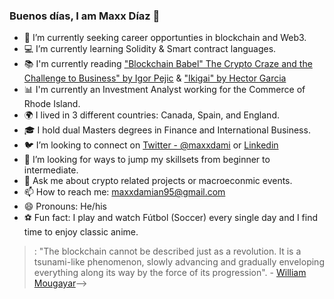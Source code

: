 ### Buenos días, I am Maxx Díaz 👋


- 🔎 I’m currently seeking career opportunties in blockchain and Web3.
- 💻 I’m currently learning Solidity & Smart contract languages.
- 📚 I'm currently reading ["Blockchain Babel" The Crypto Craze and the Challenge to Business" by Igor Pejic](https://www.amazon.com/Blockchain-Babel-Crypto-craze-Challenge-Business/dp/0749484160) & ["Ikigai" by Hector Garcia](https://www.amazon.com/Ikigai-Japanese-Secret-Long-Happy/dp/0143130722) 
- 📊 I'm currently an Investment Analyst working for the Commerce of Rhode Island. 
- 🌍 I lived in 3 different countries: Canada, Spain, and England.
- 🎓 I hold dual Masters degrees in Finance and International Business.
- 🐦 I’m looking to connect on [Twitter - @maxxdami](https://twitter.com/maxxdami) or [Linkedin](https://www.linkedin.com/in/maxx-diaz/) 
- 🤔 I’m looking for ways to jump my skillsets from beginner to intermediate.
- 💬 Ask me about crypto related projects or macroeconmic events.
- 📫 How to reach me: maxxdamian95@gmail.com
- 😄 Pronouns: He/his
- ⚽ Fun fact: I play and watch Fútbol (Soccer) every single day and I find time to enjoy classic anime. 
> : "The blockchain cannot be described just as a revolution. It is a tsunami-like phenomenon, slowly advancing and gradually enveloping everything along its way by the force of its progression". - [William Mougayar](https://www.brainyquote.com/authors/william-mougayar-quotes)-->
